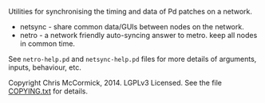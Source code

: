 Utilities for synchronising the timing and data of Pd patches on a network.

 * netsync - share common data/GUIs between nodes on the network.
 * netro - a network friendly auto-syncing answer to metro. keep all nodes in common time.

See `netro-help.pd` and `netsync-help.pd` files for more details of arguments, inputs, behaviour, etc.

Copyright Chris McCormick, 2014. LGPLv3 Licensed. See the file [COPYING.txt](./COPYING.txt) for details.

